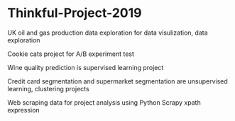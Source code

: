 # Thinkful-Project-2019

UK oil and gas production data exploration for data visulization, data exploration 

Cookie cats project for A/B experiment test

Wine quality prediction is supervised learning project

Credit card segmentation and supermarket segmentation are unsupervised learning, clustering projects

Web scraping data for project analysis using Python Scrapy xpath expression
